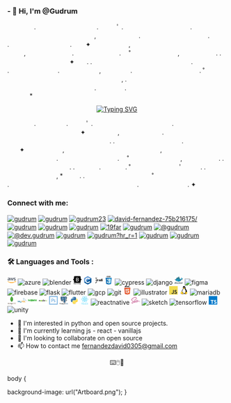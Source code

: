 <h3 align="left">- 👋 Hi, I'm @Gudrum</h3>⠀⠀⠀⠀⠀⠀.　　　　　　　　　　.　　　ﾟ .　　　　　　　　　　　. 　　　　　　　　　 　　　　　,　　　　　　　. ⠀⠀⠀⠀⠀⠀⠀⠀⠀⠀⠀⠀　　. .　　　　　　　　　　. 　　✦⠀　   　　　,　　　　　　　　　　　　　⠀　　, ⠀⠀⠀⠀⠀⠀⠀⠀⠀⠀.　　　⠀　　　⠀.　 ˚　　　⠀　  　　,　　　　　　. . ⠀　　⠀  　　　　　⠀✦⠀　 . .　　　　　　　　　　　　　　　　 .⠀　　　　　　　　 　　　　　　　　　.　　　　　　　　. ⠀　   　　　,　　    　　 .　　　　　 　　⠀　　　. ˚　　　⠀　⠀  　　　　 　　　　　　　　　　　, .　　　 ⠀ 　　    　　　　　 　　　　. ⠀⠀⠀⠀⠀⠀.　　　　　　　　　　⠀⠀ ⠀ ⠀　　　　　　　　　　　　　⠀⠀⠀⠀⠀* 
<p align="center"><a href="https://git.io/typing-svg"><img src="https://readme-typing-svg.herokuapp.com?font=Island+Moments&size=45&pause=997&color=149C00&width=435&lines=Hello%2C+Is+there+anybody+in+there%3F" alt="Typing SVG" /></a></p>
⠀⠀⠀⠀⠀⠀.　　　　　.　　　ﾟ .　　　　　　　　　　　　　. 　　　　　　　　　　　　✦ 　　　　　,　　　　　　　. ⠀⠀⠀⠀⠀⠀⠀⠀⠀⠀⠀⠀　　　　　　　　. .　　　　　　　　　　　. 　　✦⠀　   　　　,　　　　　　　　 ⠀　　　　⠀　　, ⠀⠀⠀⠀⠀⠀⠀⠀⠀⠀⠀.　　　　 　　⠀　　⠀.　 ˚　　　⠀　⠀  　　,　　　　　　. . ⠀　⠀  　　　　⠀⠀　 . .　　　　.　　　⠀ .  ˚　　　　　　　　ﾟ　　　. .⠀　　⠀‍⠀‍⠀‍⠀‍⠀⠀‍⠀‍⠀‍⠀‍⠀‍⠀, *　　⠀. .　　　　　　　　　　⠀ ˚　　　　　　　　　　　　　 .⠀　　　　　　　　　　 　　　　　　　　　　.　　　　　　　　. ✦


<h3 align="left">Connect with me:</h3>
<div>
  <p align="left">
    <a href="https://codepen.io/gudrum" target="blank"><img align="center" src="https://raw.githubusercontent.com/rahuldkjain/github-profile-readme-generator/master/src/images/icons/Social/codepen.svg" alt="gudrum" height="20" width="20" /></a>
  <a href="https://dev.to/gudrum" target="blank"><img align="center" src="https://raw.githubusercontent.com/rahuldkjain/github-profile-readme-generator/master/src/images/icons/Social/devto.svg" alt="gudrum" height="20" width="20" /></a>
    <a href="https://twitter.com/gudrum23" target="blank"><img align="center" src="https://raw.githubusercontent.com/rahuldkjain/github-profile-readme-generator/master/src/images/icons/Social/twitter.svg" alt="gudrum23" height="20" width="20" /></a>
    <a href="https://linkedin.com/in/david-fernandez-75b216175/" target="blank"><img align="center" src="https://raw.githubusercontent.com/rahuldkjain/github-profile-readme-generator/master/src/images/icons/Social/linked-in-alt.svg" alt="david-fernandez-75b216175/" height="20" width="20" /></a>
    <a href="https://stackoverflow.com/users/gudrum" target="blank"><img align="center" src="https://raw.githubusercontent.com/rahuldkjain/github-profile-readme-generator/master/src/images/icons/Social/stack-overflow.svg" alt="gudrum" height="20" width="20" /></a>
    <a href="https://codesandbox.com/gudrum" target="blank"><img align="center" src="https://raw.githubusercontent.com/rahuldkjain/github-profile-readme-generator/master/src/images/icons/Social/codesandbox.svg" alt="gudrum" height="20" width="20" /></a>
    <a href="https://kaggle.com/gudrum" target="blank"><img align="center" src="https://raw.githubusercontent.com/rahuldkjain/github-profile-readme-generator/master/src/images/icons/Social/kaggle.svg" alt="gudrum" height="20" width="20" /></a>
    <a href="https://fb.com/19far" target="blank"><img align="center" src="https://raw.githubusercontent.com/rahuldkjain/github-profile-readme-generator/master/src/images/icons/Social/facebook.svg" alt="19far" height="20" width="20" /></a>
    <a href="https://dribbble.com/gudrum" target="blank"><img align="center" src="https://raw.githubusercontent.com/rahuldkjain/github-profile-readme-generator/master/src/images/icons/Social/dribbble.svg" alt="gudrum" height="20" width="20" /></a>
    <a href="https://hashnode.com/@gudrum" target="blank"><img align="center" src="https://raw.githubusercontent.com/rahuldkjain/github-profile-readme-generator/master/src/images/icons/Social/hashnode.svg" alt="@gudrum" height="20" width="20" /></a>
    <a href="https://www.youtube.com/c/@dev.gudrum" target="blank"><img align="center" src="https://raw.githubusercontent.com/rahuldkjain/github-profile-readme-generator/master/src/images/icons/Social/youtube.svg" alt="@dev.gudrum" height="20" width="20" /></a>
    <a href="https://www.codechef.com/users/gudrum" target="blank"><img align="center" src="https://cdn.jsdelivr.net/npm/simple-icons@3.1.0/icons/codechef.svg" alt="gudrum" height="20" width="20" /></a>
    <a href="https://www.hackerrank.com/gudrum?hr_r=1" target="blank"><img align="center" src="https://raw.githubusercontent.com/rahuldkjain/github-profile-readme-generator/master/src/images/icons/Social/hackerrank.svg" alt="gudrum?hr_r=1" height="20" width="20" /></a>
    <a href="https://codeforces.com/profile/gudrum" target="blank"><img align="center" src="https://raw.githubusercontent.com/rahuldkjain/github-profile-readme-generator/master/src/images/icons/Social/codeforces.svg" alt="gudrum" height="20" width="20" /></a>
    <a href="https://www.leetcode.com/gudrum" target="blank"><img align="center" src="https://raw.githubusercontent.com/rahuldkjain/github-profile-readme-generator/master/src/images/icons/Social/leet-code.svg" alt="gudrum" height="20" width="20" /></a>
    <a href="https://www.topcoder.com/members/gudrum" target="blank"><img align="center" src="https://raw.githubusercontent.com/rahuldkjain/github-profile-readme-generator/master/src/images/icons/Social/topcoder.svg" alt="gudrum" height="20" width="20" /></a>
  </p>
</div>

### :hammer_and_wrench: Languages and Tools :
<p align="left">
<img src="https://raw.githubusercontent.com/devicons/devicon/master/icons/amazonwebservices/amazonwebservices-original-wordmark.svg" alt="aws" width="20" height="20"/> </a>  
<img src="https://www.vectorlogo.zone/logos/microsoft_azure/microsoft_azure-icon.svg" alt="azure" width="20" height="20"/> </a>   
<img src="https://download.blender.org/branding/community/blender_community_badge_white.svg" alt="blender" width="20" height="20"/> </a> 
<img src="https://raw.githubusercontent.com/devicons/devicon/master/icons/bootstrap/bootstrap-plain-wordmark.svg" alt="bootstrap" width="20" height="20"/> </a> 
<img src="https://raw.githubusercontent.com/devicons/devicon/master/icons/c/c-original.svg" alt="c" width="20" height="20"/> </a> 
<img src="https://raw.githubusercontent.com/Hardik0307/Hardik0307/master/assets/canvasjs-charts.svg" alt="canvasjs" width="20" height="20"/> </a> 
<img src="https://raw.githubusercontent.com/devicons/devicon/master/icons/css3/css3-original-wordmark.svg" alt="css3" width="20" height="20"/> </a> 
<img src="https://raw.githubusercontent.com/simple-icons/simple-icons/6e46ec1fc23b60c8fd0d2f2ff46db82e16dbd75f/icons/cypress.svg" alt="cypress" width="20" height="20"/> </a> 
<img src="https://cdn.worldvectorlogo.com/logos/django.svg" alt="django" width="20" height="20"/> </a> 
<img src="https://raw.githubusercontent.com/devicons/devicon/master/icons/docker/docker-original-wordmark.svg" alt="docker" width="20" height="20"/> </a> 
<img src="https://www.vectorlogo.zone/logos/figma/figma-icon.svg" alt="figma" width="20" height="20"/> </a> 
<img src="https://www.vectorlogo.zone/logos/firebase/firebase-icon.svg" alt="firebase" width="20" height="20"/></a> 
<img src="https://www.vectorlogo.zone/logos/pocoo_flask/pocoo_flask-icon.svg" alt="flask" width="20" height="20"/> </a> 
<img src="https://www.vectorlogo.zone/logos/flutterio/flutterio-icon.svg" alt="flutter" width="20" height="20"/></a> 
<img src="https://www.vectorlogo.zone/logos/google_cloud/google_cloud-icon.svg" alt="gcp" width="20" height="20"/> </a> 
<img src="https://www.vectorlogo.zone/logos/git-scm/git-scm-icon.svg" alt="git" width="20" height="20"/> </a> 
<img src="https://raw.githubusercontent.com/devicons/devicon/master/icons/html5/html5-original-wordmark.svg" alt="html5" width="20" height="20"/> </a>
<img src="https://www.vectorlogo.zone/logos/adobe_illustrator/adobe_illustrator-icon.svg" alt="illustrator" width="20" height="20"/> </a> 
<img src="https://raw.githubusercontent.com/devicons/devicon/master/icons/javascript/javascript-original.svg" alt="javascript" width="20" height="20"/> </a> 
<img src="https://raw.githubusercontent.com/devicons/devicon/master/icons/linux/linux-original.svg" alt="linux" width="20" height="20"/> </a> 
<img src="https://www.vectorlogo.zone/logos/mariadb/mariadb-icon.svg" alt="mariadb" width="20" height="20"/> </a>
<img src="https://raw.githubusercontent.com/devicons/devicon/master/icons/mongodb/mongodb-original-wordmark.svg" alt="mongodb" width="20" height="20"/> </a> 
<img src="https://raw.githubusercontent.com/devicons/devicon/master/icons/mysql/mysql-original-wordmark.svg" alt="mysql" width="20" height="20"/> </a> 
<img src="https://raw.githubusercontent.com/devicons/devicon/master/icons/nginx/nginx-original.svg" alt="nginx" width="20" height="20"/> </a> 
<img src="https://raw.githubusercontent.com/devicons/devicon/master/icons/nodejs/nodejs-original-wordmark.svg" alt="nodejs" width="20" height="20"/> </a> 
<img src="https://raw.githubusercontent.com/devicons/devicon/master/icons/photoshop/photoshop-line.svg" alt="photoshop" width="20" height="20"/> </a> 
<img src="https://raw.githubusercontent.com/devicons/devicon/master/icons/postgresql/postgresql-original-wordmark.svg" alt="postgresql" width="20" height="20"/> </a> 
<img src="https://raw.githubusercontent.com/devicons/devicon/master/icons/python/python-original.svg" alt="python" width="20" height="20"/> </a> 
<img src="https://raw.githubusercontent.com/devicons/devicon/master/icons/react/react-original-wordmark.svg" alt="react" width="20" height="20"/> </a> 
<img src="https://reactnative.dev/img/header_logo.svg" alt="reactnative" width="20" height="20"/> </a> 
<img src="https://raw.githubusercontent.com/devicons/devicon/master/icons/sass/sass-original.svg" alt="sass" width="20" height="20"/> </a> 
<img src="https://www.vectorlogo.zone/logos/sketchapp/sketchapp-icon.svg" alt="sketch" width="20" height="20"/> </a> 
<img src="https://www.vectorlogo.zone/logos/tensorflow/tensorflow-icon.svg" alt="tensorflow" width="20" height="20"/> </a> 
<img src="https://raw.githubusercontent.com/devicons/devicon/master/icons/typescript/typescript-original.svg" alt="typescript" width="20" height="20"/> </a> 
<img src="https://www.vectorlogo.zone/logos/unity3d/unity3d-icon.svg" alt="unity" width="20" height="20"/> </a> </p>

- 👀 I'm interested in python and open source projects.
- 🌱 I'm currently learning js - react - vanillajs
- 💞️ I'm looking to collaborate on open source
- 📫 How to contact me fernandezdavid0305@gmail.com

<p align="center">⌨️🖱️🦖</p>





body {

  background-image: url("Artboard.png");
}

